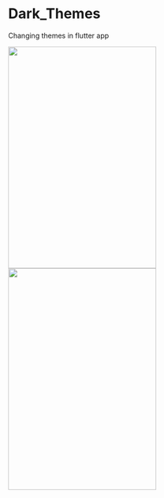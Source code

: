 # Dark_Themes
Changing themes in flutter app

 
<img src="https://user-images.githubusercontent.com/58719230/80301809-e34bf580-87c3-11ea-8cfa-32dc54d74b4e.png" width="300" height="450">  <img src="https://user-images.githubusercontent.com/58719230/80301820-f1017b00-87c3-11ea-96b8-fbcd5ada1ef4.png" width="300" height="450">


